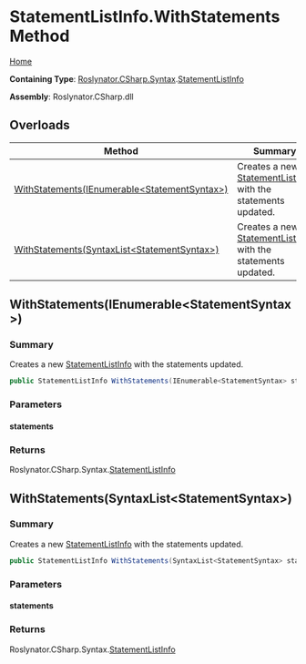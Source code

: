 # StatementListInfo\.WithStatements Method

[Home](../../../../../README.md)

**Containing Type**: [Roslynator.CSharp.Syntax](../../README.md)\.[StatementListInfo](../README.md)

**Assembly**: Roslynator\.CSharp\.dll

## Overloads

| Method | Summary |
| ------ | ------- |
| [WithStatements(IEnumerable\<StatementSyntax>)](#Roslynator_CSharp_Syntax_StatementListInfo_WithStatements_System_Collections_Generic_IEnumerable_Microsoft_CodeAnalysis_CSharp_Syntax_StatementSyntax__) | Creates a new [StatementListInfo](../README.md) with the statements updated\. |
| [WithStatements(SyntaxList\<StatementSyntax>)](#Roslynator_CSharp_Syntax_StatementListInfo_WithStatements_Microsoft_CodeAnalysis_SyntaxList_Microsoft_CodeAnalysis_CSharp_Syntax_StatementSyntax__) | Creates a new [StatementListInfo](../README.md) with the statements updated\. |

## WithStatements\(IEnumerable\<StatementSyntax>\)<a name="Roslynator_CSharp_Syntax_StatementListInfo_WithStatements_System_Collections_Generic_IEnumerable_Microsoft_CodeAnalysis_CSharp_Syntax_StatementSyntax__"></a>

### Summary

Creates a new [StatementListInfo](../README.md) with the statements updated\.

```csharp
public StatementListInfo WithStatements(IEnumerable<StatementSyntax> statements)
```

### Parameters

#### statements





### Returns

Roslynator\.CSharp\.Syntax\.[StatementListInfo](../README.md)

## WithStatements\(SyntaxList\<StatementSyntax>\)<a name="Roslynator_CSharp_Syntax_StatementListInfo_WithStatements_Microsoft_CodeAnalysis_SyntaxList_Microsoft_CodeAnalysis_CSharp_Syntax_StatementSyntax__"></a>

### Summary

Creates a new [StatementListInfo](../README.md) with the statements updated\.

```csharp
public StatementListInfo WithStatements(SyntaxList<StatementSyntax> statements)
```

### Parameters

#### statements





### Returns

Roslynator\.CSharp\.Syntax\.[StatementListInfo](../README.md)

